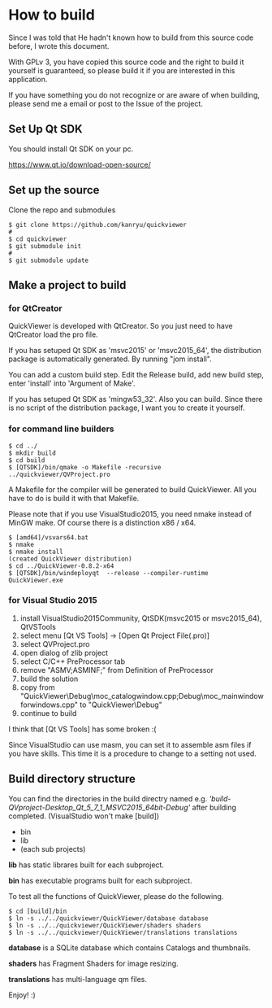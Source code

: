 # How to build

Since I was told that He hadn't known how to build from this source code before, I wrote this document.

With GPLv 3, you have copied this source code and the right to build it yourself is guaranteed, so please build it if you are interested in this application.

If you have something you do not recognize or are aware of when building, please send me a email or post to the Issue of the project.

## Set Up Qt SDK
You should install Qt SDK on your pc.

https://www.qt.io/download-open-source/

## Set up the source

Clone the repo and submodules

```
$ git clone https://github.com/kanryu/quickviewer
#
$ cd quickviewer
$ git submodule init
#
$ git submodule update
```

## Make a project to build

### for QtCreator

QuickViewer is developed with QtCreator.
So you just need to have QtCreator load the pro file.

If you has setuped Qt SDK as 'msvc2015' or 'msvc2015_64', the distribution package is automatically generated. By running "jom install".

You can add a custom build step. Edit the Release build, add new build step, enter 'install' into 'Argument of Make'.

If you has setuped Qt SDK as 'mingw53_32'. Also you can build.
Since there is no script of the distribution package, I want you to create it yourself.

### for command line builders

```
$ cd ../
$ mkdir build
$ cd build
$ [QTSDK]/bin/qmake -o Makefile -recursive ../quickviewer/QVProject.pro
```
A Makefile for the compiler will be generated to build QuickViewer. All you have to do is build it with that Makefile.

Please note that if you use VisualStudio2015, you need nmake instead of MinGW make. Of course there is a distinction x86 / x64.

```
$ [amd64]/vsvars64.bat
$ nmake
$ nmake install
(created QuickViewer distribution)
$ cd ../QuickViewer-0.8.2-x64
$ [QTSDK]/bin/windeployqt  --release --compiler-runtime QuickViewer.exe
```

### for Visual Studio 2015

1. install VisualStudio2015Community, QtSDK(msvc2015 or msvc2015_64), QtVSTools
1. select menu [Qt VS Tools] -> [Open Qt Project File(.pro)]
1. select QVProject.pro
1. open dialog of zlib project
1. select C/C++ PreProcessor tab
1. remove "ASMV;ASMINF;" from Definition of PreProcessor
1. build the solution
1. copy from "QuickViewer\Debug\moc_catalogwindow.cpp;Debug\moc_mainwindowforwindows.cpp" to "QuickViewer\Debug"
1. continue to build

I think that [Qt VS Tools] has some broken :(

Since VisualStudio can use masm, you can set it to assemble asm files if you have skills. This time it is a procedure to change to a setting not used.


## Build directory structure

You can find the directories in the build directry named e.g. *'build-QVproject-Desktop_Qt_5_7_1_MSVC2015_64bit-Debug'* after building completed. (VisualStudio won't make [build])

- bin
- lib
- (each sub projects)

**lib** has static librares built for each subproject.

**bin** has executable programs built for each subproject.

To test all the functions of QuickViewer, please do the following.

```
$ cd [build]/bin
$ ln -s ../../quickviewer/QuickViewer/database database
$ ln -s ../../quickviewer/QuickViewer/shaders shaders
$ ln -s ../../quickviewer/QuickViewer/translations translations
```

**database** is a SQLite database which contains Catalogs and thumbnails.

**shaders** has Fragment Shaders for image resizing.

**translations** has multi-language qm files.


Enjoy! :)
